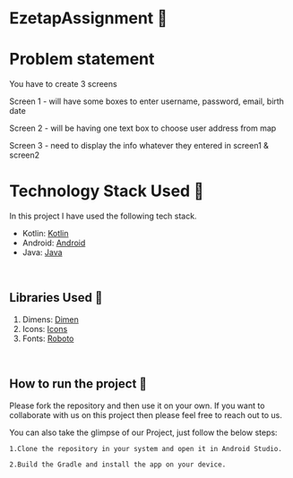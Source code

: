# EzetapAssignment  📱

# Problem statement
You have to create 3 screens

Screen 1 - will have some boxes to enter username, password, email, birth date

Screen 2 - will be having one text box to choose user address from map

Screen 3 - need to display the info whatever they entered in screen1 & screen2


# Technology Stack Used 📲

In this project I have used the following tech stack.

- Kotlin: [Kotlin](https://kotlinlang.org/)
- Android: [Android](https://developer.android.com/docs)
- Java: [Java](https://www.java.com/en/)

<br>

## Libraries Used 🌟

1. Dimens: [Dimen](https://github.com/intuit/sdp)
2. Icons: [Icons](https://www.flaticon.com/)
3. Fonts: [Roboto](https://fonts.google.com/specimen/Roboto)









<br>

## How to run the project 📑

Please fork the repository and then use it on your own. If you want to collaborate with us on this project then please feel free to reach out to us.

You can also take the glimpse of our Project, just follow the below steps:

    1.Clone the repository in your system and open it in Android Studio.

    2.Build the Gradle and install the app on your device.
<br>

 

<br>
